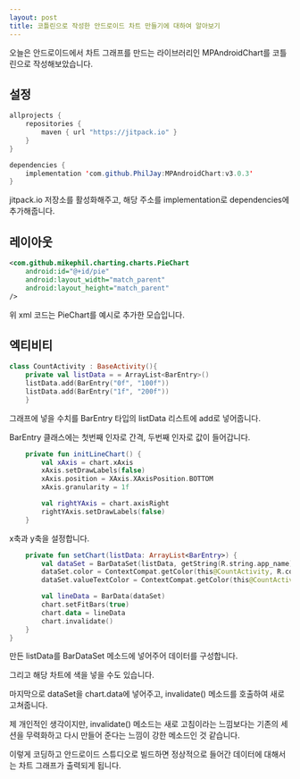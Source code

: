 ```yaml
---
layout: post
title: 코틀린으로 작성한 안드로이드 차트 만들기에 대하여 알아보기
---
```


오늘은 안드로이드에서 차트 그래프를 만드는 라이브러리인 MPAndroidChart를 코틀린으로 작성해보았습니다.

## 설정

```java
allprojects {
    repositories {
        maven { url "https://jitpack.io" }
    }
}

dependencies {
    implementation 'com.github.PhilJay:MPAndroidChart:v3.0.3'
}
```

jitpack.io 저장소를 활성화해주고, 해당 주소를 implementation로 dependencies에 추가해줍니다.

## 레이아웃

```xml
<com.github.mikephil.charting.charts.PieChart
    android:id="@+id/pie"
    android:layout_width="match_parent"
    android:layout_height="match_parent"
/>
```

위 xml 코드는 PieChart를 예시로 추가한 모습입니다.


## 엑티비티

```kotlin
class CountActivity : BaseActivity(){
    private val listData = = ArrayList<BarEntry>()
    listData.add(BarEntry("0f", "100f"))
    listData.add(BarEntry("1f", "200f"))
    }
```

그래프에 넣을 수치를 BarEntry 타입의 listData 리스트에 add로 넣어줍니다.

BarEntry 클래스에는 첫번째 인자로 간격, 두번째 인자로 값이 들어갑니다.

```kotlin
    private fun initLineChart() {
        val xAxis = chart.xAxis
        xAxis.setDrawLabels(false)
        xAxis.position = XAxis.XAxisPosition.BOTTOM
        xAxis.granularity = 1f

        val rightYAxis = chart.axisRight
        rightYAxis.setDrawLabels(false)
    }
```

x축과 y축을 설정합니다.


```kotlin
    private fun setChart(listData: ArrayList<BarEntry>) {
        val dataSet = BarDataSet(listData, getString(R.string.app_name))
        dataSet.color = ContextCompat.getColor(this@CountActivity, R.color.colorPrimaryDark)
        dataSet.valueTextColor = ContextCompat.getColor(this@CountActivity, android.R.color.black)

        val lineData = BarData(dataSet)
        chart.setFitBars(true)
        chart.data = lineData
        chart.invalidate()
    }
}
```

만든 listData를 BarDataSet 메소드에 넣어주어 데이터를 구성합니다.

그리고 해당 차트에 색을 넣을 수도 있습니다.

마지막으로 dataSet을 chart.data에 넣어주고, invalidate() 메소드를 호출하여 새로 고쳐줍니다.

제 개인적인 생각이지만, invalidate() 메소드는 새로 고침이라는 느낌보다는 기존의 세션을 무력화하고 다시 만들어 준다는 느낌이 강한 메소드인 것 같습니다.

이렇게 코딩하고 안드로이드 스튜디오로 빌드하면 정상적으로 들어간 데이터에 대해서는 차트 그래프가 출력되게 됩니다.